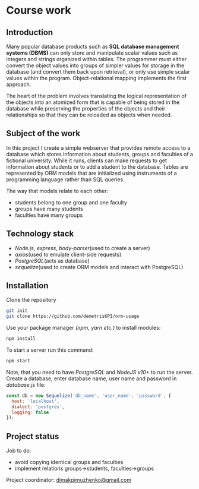 # Course work

## Introduction

  Many popular database products such as **SQL database management systems (DBMS)** can only store and manipulate scalar values such as integers and strings organized within tables. The programmer must either convert the object values into groups of simpler values for storage in the database (and convert them back upon retrieval), or only use simple scalar values within the program. Object-relational mapping implements the first approach.

  The heart of the problem involves translating the logical representation of the objects into an atomized form that is capable of being stored in the database while preserving the properties of the objects and their relationships so that they can be reloaded as objects when needed.

## Subject of the work

  In this project I create a simple webserver that provides remote access to a database which stores information about students, groups and faculties of a fictional university. While it runs, clients can make requests to get information about students or to add a student to the database. Tables are represented by ORM models that are initialized using instruments of a programming language rather than SQL queries.  
  
  The way that models relate to each other:
+ students belong to one group and one faculty
+ groups have many students
+ faculties have many groups

## Technology stack

  + *Node.js, express, body-parser*(used to create a server)
  + *axios*(used to emulate client-side requests)
  + *PostgreSQL*(acts as database)
  + *sequelize*(used to create ORM models and interact with PostgreSQL)

## Installation
 
Clone the repository
```bash
git init
git clone https://github.com/demetrisKPI/orm-usage
```
  Use your package manager *(npm, yarn etc.)* to install modules:
```bash
npm install
```
  To start a server run this command:
```bash
npm start
```
  Note, that you need to have *PostgreSQL* and *NodeJS v10+* to run the server.
  Create a database, enter database name, user name and password in *database.js* file:
```javascript
const db = new Sequelize('db_name', 'user_name', 'password', {
  host: 'localhost',
  dialect: 'postgres',
  logging: false
});
```

## Project status

  Job to do:
+ avoid copying identical groups and faculties
+ implement relations groups->students, faculties->groups
  
Project coordinator: dimakpimuzhenko@gmail.com
